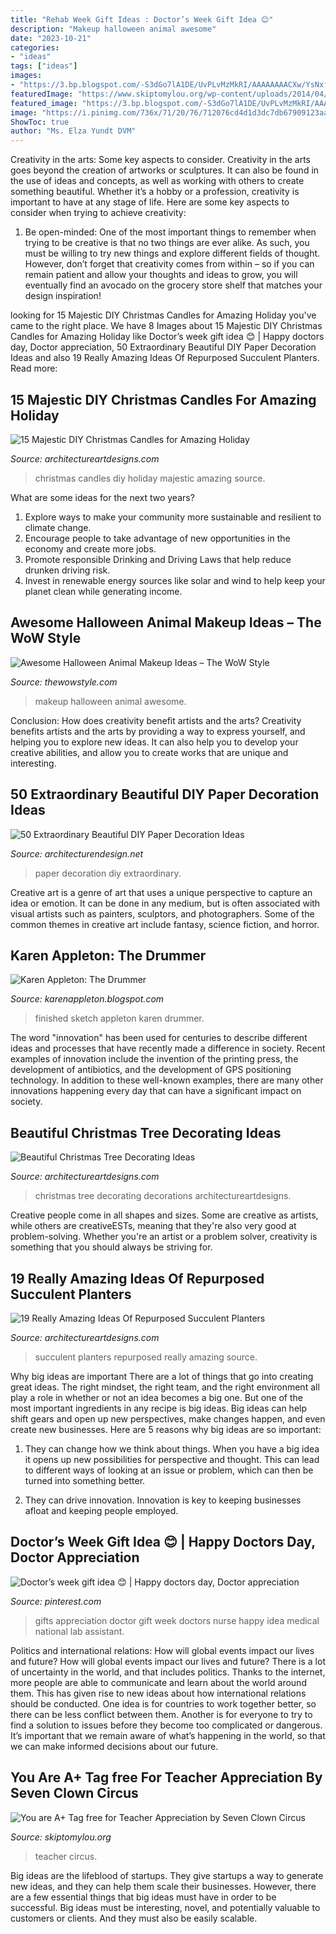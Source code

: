 ```yaml
---
title: "Rehab Week Gift Ideas : Doctor’s Week Gift Idea 😊"
description: "Makeup halloween animal awesome"
date: "2023-10-21"
categories:
- "ideas"
tags: ["ideas"]
images:
- "https://3.bp.blogspot.com/-S3dGo7lA1DE/UvPLvMzMkRI/AAAAAAAACXw/YsNxfnARd5Q/s1600/eyeshadow.JPG"
featuredImage: "https://www.skiptomylou.org/wp-content/uploads/2014/04/pencilb1.jpg"
featured_image: "https://3.bp.blogspot.com/-S3dGo7lA1DE/UvPLvMzMkRI/AAAAAAAACXw/YsNxfnARd5Q/s1600/eyeshadow.JPG"
image: "https://i.pinimg.com/736x/71/20/76/712076cd4d1d3dc7db67909123aa3229.jpg"
ShowToc: true
author: "Ms. Elza Yundt DVM"
---
```



Creativity in the arts: Some key aspects to consider.
Creativity in the arts goes beyond the creation of artworks or sculptures. It can also be found in the use of ideas and concepts, as well as working with others to create something beautiful. Whether it’s a hobby or a profession, creativity is important to have at any stage of life. Here are some key aspects to consider when trying to achieve creativity: 
1) Be open-minded: One of the most important things to remember when trying to be creative is that no two things are ever alike. As such, you must be willing to try new things and explore different fields of thought. However, don’t forget that creativity comes from within – so if you can remain patient and allow your thoughts and ideas to grow, you will eventually find an avocado on the grocery store shelf that matches your design inspiration!

	

		
looking for 15 Majestic DIY Christmas Candles for Amazing Holiday you've came to the right place. We have 8 Images about 15 Majestic DIY Christmas Candles for Amazing Holiday like Doctor’s week gift idea 😊 | Happy doctors day, Doctor appreciation, 50 Extraordinary Beautiful DIY Paper Decoration Ideas and also 19 Really Amazing Ideas Of Repurposed Succulent Planters. Read more:
		
    
## 15 Majestic DIY Christmas Candles For Amazing Holiday

<img loading=lazy src="http://www.architectureartdesigns.com/wp-content/uploads/2014/11/748.jpg" onerror="this.onerror=null;this.src='https://tse1.mm.bing.net/th?id=OIP.LlYNoa5bfRSdr5NaO1YH3AHaKo&amp;pid=15.1';" alt="15 Majestic DIY Christmas Candles for Amazing Holiday">

_Source: architectureartdesigns.com_

>christmas candles diy holiday majestic amazing source. 

	

What are some ideas for the next two years?
1. Explore ways to make your community more sustainable and resilient to climate change.
2. Encourage people to take advantage of new opportunities in the economy and create more jobs.
3. Promote responsible Drinking and Driving Laws that help reduce drunken driving risk.
4. Invest in renewable energy sources like solar and wind to help keep your planet clean while generating income.

    
## Awesome Halloween Animal Makeup Ideas – The WoW Style

<img loading=lazy src="http://thewowstyle.com/wp-content/uploads/2016/06/Creepiest-Animal-Halloween-Makeup.jpg" onerror="this.onerror=null;this.src='https://tse2.mm.bing.net/th?id=OIP.xyvvzGQWD5OSVsAdSDx8AQHaNJ&amp;pid=15.1';" alt="Awesome Halloween Animal Makeup Ideas – The WoW Style">

_Source: thewowstyle.com_

>makeup halloween animal awesome. 

	

Conclusion: How does creativity benefit artists and the arts?
Creativity benefits artists and the arts by providing a way to express yourself, and helping you to explore new ideas. It can also help you to develop your creative abilities, and allow you to create works that are unique and interesting.

    
## 50 Extraordinary Beautiful DIY Paper Decoration Ideas

<img loading=lazy src="https://cdn.architecturendesign.net/wp-content/uploads/2016/01/AD-Extraordinary-Beautiful-DIY-Paper-Decoration-Ideas-11.jpg" onerror="this.onerror=null;this.src='https://tse1.mm.bing.net/th?id=OIP.bT26wkkZs3uw0vG3TlobiQHaLH&amp;pid=15.1';" alt="50 Extraordinary Beautiful DIY Paper Decoration Ideas">

_Source: architecturendesign.net_

>paper decoration diy extraordinary. 

	

Creative art is a genre of art that uses a unique perspective to capture an idea or emotion. It can be done in any medium, but is often associated with visual artists such as painters, sculptors, and photographers. Some of the common themes in creative art include fantasy, science fiction, and horror.

    
## Karen Appleton: The Drummer

<img loading=lazy src="https://3.bp.blogspot.com/-S3dGo7lA1DE/UvPLvMzMkRI/AAAAAAAACXw/YsNxfnARd5Q/s1600/eyeshadow.JPG" onerror="this.onerror=null;this.src='https://tse3.mm.bing.net/th?id=OIP.gZoLpyXFIcomVmywusBAAAHaJ4&amp;pid=15.1';" alt="Karen Appleton: The Drummer">

_Source: karenappleton.blogspot.com_

>finished sketch appleton karen drummer. 

	

The word "innovation" has been used for centuries to describe different ideas and processes that have recently made a difference in society. Recent examples of innovation include the invention of the printing press, the development of antibiotics, and the development of GPS positioning technology. In addition to these well-known examples, there are many other innovations happening every day that can have a significant impact on society.

    
## Beautiful Christmas Tree Decorating Ideas

<img loading=lazy src="http://www.architectureartdesigns.com/wp-content/uploads/2012/12/ArchitectureArtDesigns-Beautiful-Christmas-Tree-Decorating-Ideas-8.jpg" onerror="this.onerror=null;this.src='https://tse1.mm.bing.net/th?id=OIP.UAzh0dXliIBtrZaYmv6a-wHaJ4&amp;pid=15.1';" alt="Beautiful Christmas Tree Decorating Ideas">

_Source: architectureartdesigns.com_

>christmas tree decorating decorations architectureartdesigns. 

	

Creative people come in all shapes and sizes. Some are creative as artists, while others are creativeESTs, meaning that they're also very good at problem-solving. Whether you're an artist or a problem solver, creativity is something that you should always be striving for.

    
## 19 Really Amazing Ideas Of Repurposed Succulent Planters

<img loading=lazy src="http://www.architectureartdesigns.com/wp-content/uploads/2016/07/12-44.jpg" onerror="this.onerror=null;this.src='https://tse2.mm.bing.net/th?id=OIP.bPjKk1yErSac-IJ2qzw1TwHaLI&amp;pid=15.1';" alt="19 Really Amazing Ideas Of Repurposed Succulent Planters">

_Source: architectureartdesigns.com_

>succulent planters repurposed really amazing source. 

	

Why big ideas are important
There are a lot of things that go into creating great ideas. The right mindset, the right team, and the right environment all play a role in whether or not an idea becomes a big one. But one of the most important ingredients in any recipe is big ideas. Big ideas can help shift gears and open up new perspectives, make changes happen, and even create new businesses. Here are 5 reasons why big ideas are so important: 
1. They can change how we think about things. When you have a big idea it opens up new possibilities for perspective and thought. This can lead to different ways of looking at an issue or problem, which can then be turned into something better. 

2. They can drive innovation. Innovation is key to keeping businesses afloat and keeping people employed.

    
## Doctor’s Week Gift Idea 😊 | Happy Doctors Day, Doctor Appreciation

<img loading=lazy src="https://i.pinimg.com/736x/71/20/76/712076cd4d1d3dc7db67909123aa3229.jpg" onerror="this.onerror=null;this.src='https://tse3.mm.bing.net/th?id=OIP.C4c5nJCs0gLkfY6-XQLqqQHaJ3&amp;pid=15.1';" alt="Doctor’s week gift idea 😊 | Happy doctors day, Doctor appreciation">

_Source: pinterest.com_

>gifts appreciation doctor gift week doctors nurse happy idea medical national lab assistant. 

	

Politics and international relations: How will global events impact our lives and future?
How will global events impact our lives and future? There is a lot of uncertainty in the world, and that includes politics. Thanks to the internet, more people are able to communicate and learn about the world around them. This has given rise to new ideas about how international relations should be conducted. 
One idea is for countries to work together better, so there can be less conflict between them. Another is for everyone to try to find a solution to issues before they become too complicated or dangerous. It’s important that we remain aware of what’s happening in the world, so that we can make informed decisions about our future.

    
## You Are A+ Tag free For Teacher Appreciation By Seven Clown Circus

<img loading=lazy src="https://www.skiptomylou.org/wp-content/uploads/2014/04/pencilb1.jpg" onerror="this.onerror=null;this.src='https://tse3.mm.bing.net/th?id=OIP.6J33-50LO5fjMgsxzyYYOQHaE8&amp;pid=15.1';" alt="You are A+ Tag free for Teacher Appreciation by Seven Clown Circus">

_Source: skiptomylou.org_

>teacher circus. 

	

Big ideas are the lifeblood of startups. They give startups a way to generate new ideas, and they can help them scale their businesses. However, there are a few essential things that big ideas must have in order to be successful. Big ideas must be interesting, novel, and potentially valuable to customers or clients. And they must also be easily scalable.

